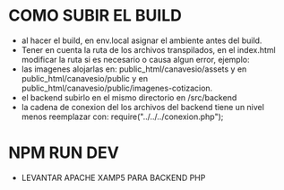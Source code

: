 # COMO SUBIR EL BUILD
- al hacer el build, en env.local asignar el ambiente antes del build.
- Tener en cuenta la ruta de los archivos transpilados, en el index.html modificar la ruta si es necesario o causa algun error, ejemplo:<script type="module" crossorigin src="../cotizador/assets/index-7b0e7c23.js"></script>   
- las imagenes alojarlas en: public_html/canavesio/assets y en public_html/canavesio/public y en public_html/canavesio/public/imagenes-cotizacion.
- el backend subirlo en el mismo directorio en /src/backend
- la cadena de conexion del los archivos del backend tiene un nivel menos reemplazar con: require("../../../conexion.php");

# NPM RUN DEV
- LEVANTAR APACHE XAMP5 PARA BACKEND PHP
